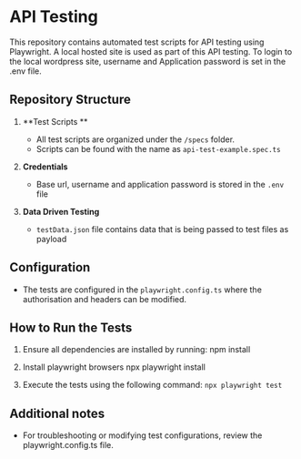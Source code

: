 # API Testing

This repository contains automated test scripts for API testing using Playwright. A local hosted site is used as part of this API testing. To login to the local wordpress site, username and Application password is set in the .env file.

## Repository Structure

1. **Test Scripts **
   - All test scripts are organized under the `/specs` folder.
   - Scripts can be found with the name as `api-test-example.spec.ts`

2. **Credentials**
    - Base url, username and application password is stored in the `.env` file
  
3. **Data Driven Testing**
   - `testData.json` file contains data that is being passed to test files as payload

   

## Configuration

- The tests are configured  in the `playwright.config.ts` where the authorisation and headers can be modified.

## How to Run the Tests

1. Ensure all dependencies are installed by running:
   npm install

2. Install playwright browsers
   npx playwright install

2. Execute the tests using the following command:
   `npx playwright test `

## Additional notes

- For troubleshooting or modifying test configurations, review the playwright.config.ts file.
